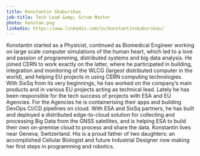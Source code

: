 ```yaml
---
title: Konstantin Skaburskas
job-title: Tech Lead &amp; Scrum Master
photo: konstan.png
linkedin: https://www.linkedin.com/in/konstantinskaburskas/
---
```


Konstantin started as a Physicist, continued as Biomedical Engineer working on large scale computer simulations of the human heart, which led to a love and passion of programming, distributed systems and big data analysis. He joined CERN to work exactly on the latter, where he participated in building, integration and monitoring of the WLCG (largest distributed computer in the world), and helping EU projects in using CERN computing technologies. With SixSq from its very beginnings, he has worked on the company’s main products and in various EU projects acting as technical lead. Lately he has been responsible for the tech success of projects with ESA and EU Agencies. For the Agencies he is containerising their apps and building DevOps CI/CD pipelines on cloud. With ESA and SixSq partners, he has built and deployed a distributed edge-to-cloud solution for collecting and processing Big Data from the GNSS satellites, and is helping ESA to build their own on-premise cloud to process and share the data. Konstantin lives near Geneva, Switzerland. His is a proud father of two daughters: an accomplished Cellular Biologist and future Industrial Designer now making her first steps in programming and robotics.
